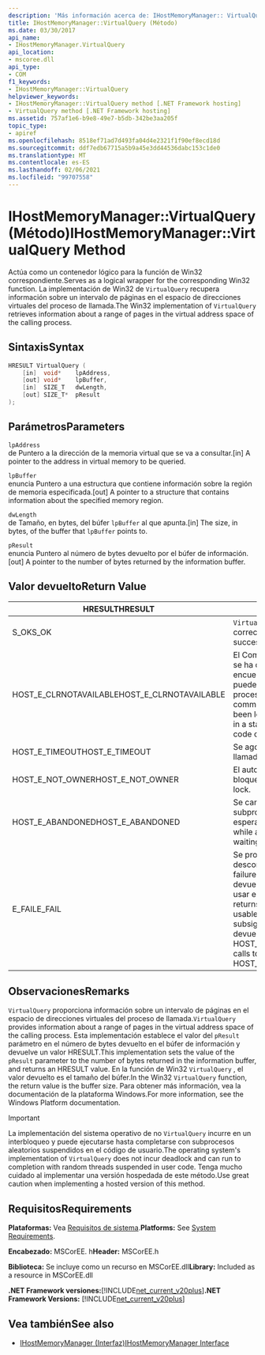 ```yaml
---
description: 'Más información acerca de: IHostMemoryManager:: VirtualQuery ((método)'
title: IHostMemoryManager::VirtualQuery (Método)
ms.date: 03/30/2017
api_name:
- IHostMemoryManager.VirtualQuery
api_location:
- mscoree.dll
api_type:
- COM
f1_keywords:
- IHostMemoryManager::VirtualQuery
helpviewer_keywords:
- IHostMemoryManager::VirtualQuery method [.NET Framework hosting]
- VirtualQuery method [.NET Framework hosting]
ms.assetid: 757af1e6-b9e8-49e7-b5db-342be3aa205f
topic_type:
- apiref
ms.openlocfilehash: 8518ef71ad7d493fa04d4e2321f1f90ef8ecd18d
ms.sourcegitcommit: ddf7edb67715a5b9a45e3dd44536dabc153c1de0
ms.translationtype: MT
ms.contentlocale: es-ES
ms.lasthandoff: 02/06/2021
ms.locfileid: "99707558"
---
```

# <a name="ihostmemorymanagervirtualquery-method"></a><span data-ttu-id="7f8f6-103">IHostMemoryManager::VirtualQuery (Método)</span><span class="sxs-lookup"><span data-stu-id="7f8f6-103">IHostMemoryManager::VirtualQuery Method</span></span>

<span data-ttu-id="7f8f6-104">Actúa como un contenedor lógico para la función de Win32 correspondiente.</span><span class="sxs-lookup"><span data-stu-id="7f8f6-104">Serves as a logical wrapper for the corresponding Win32 function.</span></span> <span data-ttu-id="7f8f6-105">La implementación de Win32 de `VirtualQuery` recupera información sobre un intervalo de páginas en el espacio de direcciones virtuales del proceso de llamada.</span><span class="sxs-lookup"><span data-stu-id="7f8f6-105">The Win32 implementation of `VirtualQuery` retrieves information about a range of pages in the virtual address space of the calling process.</span></span>  
  
## <a name="syntax"></a><span data-ttu-id="7f8f6-106">Sintaxis</span><span class="sxs-lookup"><span data-stu-id="7f8f6-106">Syntax</span></span>  
  
```cpp  
HRESULT VirtualQuery (  
    [in]  void*    lpAddress,  
    [out] void*    lpBuffer,  
    [in]  SIZE_T   dwLength,  
    [out] SIZE_T*  pResult  
);  
```  
  
## <a name="parameters"></a><span data-ttu-id="7f8f6-107">Parámetros</span><span class="sxs-lookup"><span data-stu-id="7f8f6-107">Parameters</span></span>  

 `lpAddress`  
 <span data-ttu-id="7f8f6-108">de Puntero a la dirección de la memoria virtual que se va a consultar.</span><span class="sxs-lookup"><span data-stu-id="7f8f6-108">[in] A pointer to the address in virtual memory to be queried.</span></span>  
  
 `lpBuffer`  
 <span data-ttu-id="7f8f6-109">enuncia Puntero a una estructura que contiene información sobre la región de memoria especificada.</span><span class="sxs-lookup"><span data-stu-id="7f8f6-109">[out] A pointer to a structure that contains information about the specified memory region.</span></span>  
  
 `dwLength`  
 <span data-ttu-id="7f8f6-110">de Tamaño, en bytes, del búfer `lpBuffer` al que apunta.</span><span class="sxs-lookup"><span data-stu-id="7f8f6-110">[in] The size, in bytes, of the buffer that `lpBuffer` points to.</span></span>  
  
 `pResult`  
 <span data-ttu-id="7f8f6-111">enuncia Puntero al número de bytes devuelto por el búfer de información.</span><span class="sxs-lookup"><span data-stu-id="7f8f6-111">[out] A pointer to the number of bytes returned by the information buffer.</span></span>  
  
## <a name="return-value"></a><span data-ttu-id="7f8f6-112">Valor devuelto</span><span class="sxs-lookup"><span data-stu-id="7f8f6-112">Return Value</span></span>  
  
|<span data-ttu-id="7f8f6-113">HRESULT</span><span class="sxs-lookup"><span data-stu-id="7f8f6-113">HRESULT</span></span>|<span data-ttu-id="7f8f6-114">Descripción</span><span class="sxs-lookup"><span data-stu-id="7f8f6-114">Description</span></span>|  
|-------------|-----------------|  
|<span data-ttu-id="7f8f6-115">S_OK</span><span class="sxs-lookup"><span data-stu-id="7f8f6-115">S_OK</span></span>|<span data-ttu-id="7f8f6-116">`VirtualQuery` se devolvió correctamente.</span><span class="sxs-lookup"><span data-stu-id="7f8f6-116">`VirtualQuery` returned successfully.</span></span>|  
|<span data-ttu-id="7f8f6-117">HOST_E_CLRNOTAVAILABLE</span><span class="sxs-lookup"><span data-stu-id="7f8f6-117">HOST_E_CLRNOTAVAILABLE</span></span>|<span data-ttu-id="7f8f6-118">El Common Language Runtime (CLR) no se ha cargado en un proceso o el CLR se encuentra en un estado en el que no puede ejecutar código administrado ni procesar la llamada correctamente.</span><span class="sxs-lookup"><span data-stu-id="7f8f6-118">The common language runtime (CLR) has not been loaded into a process, or the CLR is in a state in which it cannot run managed code or process the call successfully.</span></span>|  
|<span data-ttu-id="7f8f6-119">HOST_E_TIMEOUT</span><span class="sxs-lookup"><span data-stu-id="7f8f6-119">HOST_E_TIMEOUT</span></span>|<span data-ttu-id="7f8f6-120">Se agotó el tiempo de espera de la llamada.</span><span class="sxs-lookup"><span data-stu-id="7f8f6-120">The call timed out.</span></span>|  
|<span data-ttu-id="7f8f6-121">HOST_E_NOT_OWNER</span><span class="sxs-lookup"><span data-stu-id="7f8f6-121">HOST_E_NOT_OWNER</span></span>|<span data-ttu-id="7f8f6-122">El autor de la llamada no posee el bloqueo.</span><span class="sxs-lookup"><span data-stu-id="7f8f6-122">The caller does not own the lock.</span></span>|  
|<span data-ttu-id="7f8f6-123">HOST_E_ABANDONED</span><span class="sxs-lookup"><span data-stu-id="7f8f6-123">HOST_E_ABANDONED</span></span>|<span data-ttu-id="7f8f6-124">Se canceló un evento mientras un subproceso o fibra bloqueados estaba esperando en él.</span><span class="sxs-lookup"><span data-stu-id="7f8f6-124">An event was canceled while a blocked thread or fiber was waiting on it.</span></span>|  
|<span data-ttu-id="7f8f6-125">E_FAIL</span><span class="sxs-lookup"><span data-stu-id="7f8f6-125">E_FAIL</span></span>|<span data-ttu-id="7f8f6-126">Se produjo un error grave desconocido.</span><span class="sxs-lookup"><span data-stu-id="7f8f6-126">An unknown catastrophic failure occurred.</span></span> <span data-ttu-id="7f8f6-127">Cuando un método devuelve E_FAIL, CLR ya no se puede usar en el proceso.</span><span class="sxs-lookup"><span data-stu-id="7f8f6-127">When a method returns E_FAIL, the CLR is no longer usable within the process.</span></span> <span data-ttu-id="7f8f6-128">Las llamadas subsiguientes a métodos de hospedaje devuelven HOST_E_CLRNOTAVAILABLE.</span><span class="sxs-lookup"><span data-stu-id="7f8f6-128">Subsequent calls to hosting methods return HOST_E_CLRNOTAVAILABLE.</span></span>|  
  
## <a name="remarks"></a><span data-ttu-id="7f8f6-129">Observaciones</span><span class="sxs-lookup"><span data-stu-id="7f8f6-129">Remarks</span></span>  

 <span data-ttu-id="7f8f6-130">`VirtualQuery` proporciona información sobre un intervalo de páginas en el espacio de direcciones virtuales del proceso de llamada.</span><span class="sxs-lookup"><span data-stu-id="7f8f6-130">`VirtualQuery` provides information about a range of pages in the virtual address space of the calling process.</span></span> <span data-ttu-id="7f8f6-131">Esta implementación establece el valor del `pResult` parámetro en el número de bytes devuelto en el búfer de información y devuelve un valor HRESULT.</span><span class="sxs-lookup"><span data-stu-id="7f8f6-131">This implementation sets the value of the `pResult` parameter to the number of bytes returned in the information buffer, and returns an HRESULT value.</span></span> <span data-ttu-id="7f8f6-132">En la función de Win32 `VirtualQuery` , el valor devuelto es el tamaño del búfer.</span><span class="sxs-lookup"><span data-stu-id="7f8f6-132">In the Win32 `VirtualQuery` function, the return value is the buffer size.</span></span> <span data-ttu-id="7f8f6-133">Para obtener más información, vea la documentación de la plataforma Windows.</span><span class="sxs-lookup"><span data-stu-id="7f8f6-133">For more information, see the Windows Platform documentation.</span></span>  
  
> [!IMPORTANT]
> <span data-ttu-id="7f8f6-134">La implementación del sistema operativo de no `VirtualQuery` incurre en un interbloqueo y puede ejecutarse hasta completarse con subprocesos aleatorios suspendidos en el código de usuario.</span><span class="sxs-lookup"><span data-stu-id="7f8f6-134">The operating system's implementation of `VirtualQuery` does not incur deadlock and can run to completion with random threads suspended in user code.</span></span> <span data-ttu-id="7f8f6-135">Tenga mucho cuidado al implementar una versión hospedada de este método.</span><span class="sxs-lookup"><span data-stu-id="7f8f6-135">Use great caution when implementing a hosted version of this method.</span></span>  
  
## <a name="requirements"></a><span data-ttu-id="7f8f6-136">Requisitos</span><span class="sxs-lookup"><span data-stu-id="7f8f6-136">Requirements</span></span>  

 <span data-ttu-id="7f8f6-137">**Plataformas:** Vea [Requisitos de sistema](../../get-started/system-requirements.md).</span><span class="sxs-lookup"><span data-stu-id="7f8f6-137">**Platforms:** See [System Requirements](../../get-started/system-requirements.md).</span></span>  
  
 <span data-ttu-id="7f8f6-138">**Encabezado:** MSCorEE. h</span><span class="sxs-lookup"><span data-stu-id="7f8f6-138">**Header:** MSCorEE.h</span></span>  
  
 <span data-ttu-id="7f8f6-139">**Biblioteca:** Se incluye como un recurso en MSCorEE.dll</span><span class="sxs-lookup"><span data-stu-id="7f8f6-139">**Library:** Included as a resource in MSCorEE.dll</span></span>  
  
 <span data-ttu-id="7f8f6-140">**.NET Framework versiones:**[!INCLUDE[net_current_v20plus](../../../../includes/net-current-v20plus-md.md)]</span><span class="sxs-lookup"><span data-stu-id="7f8f6-140">**.NET Framework Versions:** [!INCLUDE[net_current_v20plus](../../../../includes/net-current-v20plus-md.md)]</span></span>  
  
## <a name="see-also"></a><span data-ttu-id="7f8f6-141">Vea también</span><span class="sxs-lookup"><span data-stu-id="7f8f6-141">See also</span></span>

- [<span data-ttu-id="7f8f6-142">IHostMemoryManager (Interfaz)</span><span class="sxs-lookup"><span data-stu-id="7f8f6-142">IHostMemoryManager Interface</span></span>](ihostmemorymanager-interface.md)
